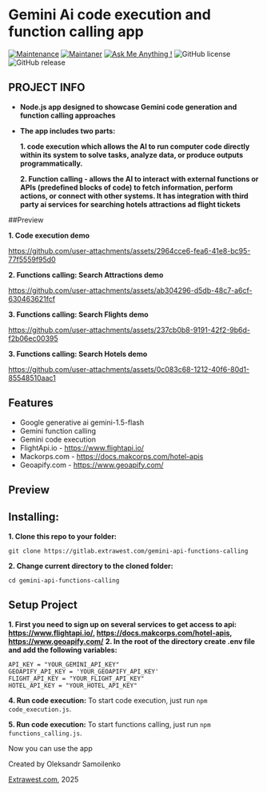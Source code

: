 # Gemini Ai code execution and function calling app

[![Maintenance](https://img.shields.io/badge/Maintained%3F-yes-green.svg)]()
[![Maintaner](https://img.shields.io/static/v1?label=Oleksandr%20Samoilenko&message=Maintainer&color=red)](mailto:oleksandr.samoilenko@extrawest.com)
[![Ask Me Anything !](https://img.shields.io/badge/Ask%20me-anything-1abc9c.svg)]()
![GitHub license](https://img.shields.io/github/license/Naereen/StrapDown.js.svg)
![GitHub release](https://img.shields.io/badge/release-v1.0.0-blue)

## PROJECT INFO

-   **Node.js app designed to showcase Gemini code generation and function calling approaches**

-   **The app includes two parts:**
  
    **1. code execution which allows the AI to run computer code directly within its system to solve tasks, analyze data, or produce outputs programmatically.**
    
    **2. Function calling - allows the AI to interact with external functions or APIs (predefined blocks of code) to fetch information, perform actions, or connect with other systems. It has integration with third party ai services for searching hotels attractions ad flight tickets**

##Preview

**1. Code execution demo**

https://github.com/user-attachments/assets/2964cce6-fea6-41e8-bc95-77f5559f95d0

**2. Functions calling: Search Attractions demo**

https://github.com/user-attachments/assets/ab304296-d5db-48c7-a6cf-630463621fcf

**3. Functions calling: Search Flights demo**

https://github.com/user-attachments/assets/237cb0b8-9191-42f2-9b6d-f2b06ec00395

**3. Functions calling: Search Hotels demo**

https://github.com/user-attachments/assets/0c083c68-1212-40f6-80d1-85548510aac1


## Features

-   Google generative ai gemini-1.5-flash
-   Gemini function calling
-   Gemini code execution
-   FlightApi.io - https://www.flightapi.io/
-   Mackorps.com - https://docs.makcorps.com/hotel-apis
-   Geoapify.com - https://www.geoapify.com/

## Preview

## Installing:

**1. Clone this repo to your folder:**

```
git clone https://gitlab.extrawest.com/gemini-api-functions-calling
```

**2. Change current directory to the cloned folder:**

```
cd gemini-api-functions-calling
```

## Setup Project

**1. First you need to sign up on several services to get access to api: https://www.flightapi.io/, https://docs.makcorps.com/hotel-apis, https://www.geoapify.com/**
**2. In the root of the directory create .env file and add the following variables:**

```
API_KEY = "YOUR_GEMINI_API_KEY"
GEOAPIFY_API_KEY = 'YOUR_GEOAPIFY_API_KEY'
FLIGHT_API_KEY = "YOUR_FLIGHT_API_KEY"
HOTEL_API_KEY = "YOUR_HOTEL_API_KEY"
```

**4. Run code execution:**
To start code execution, just run `npm code_execution.js`.

**5. Run code execution:**
To start functions calling, just run `npm functions_calling.js`.

Now you can use the app

Created by Oleksandr Samoilenko

[Extrawest.com](https://www.extrawest.com), 2025
